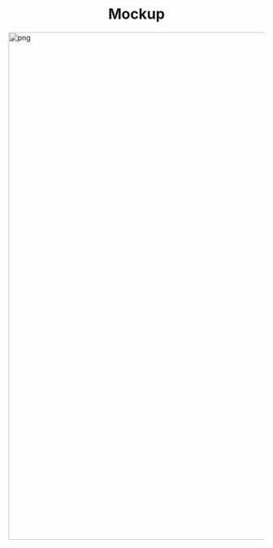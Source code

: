 <h1 align="center">Mockup</h1>

<img align="center" src="https://github.com/aymksen/Language-Learning-App/assets/76121581/6d7db782-6c63-4033-9d34-fe56aea3f1bb" alt="png" width="1000"/>



